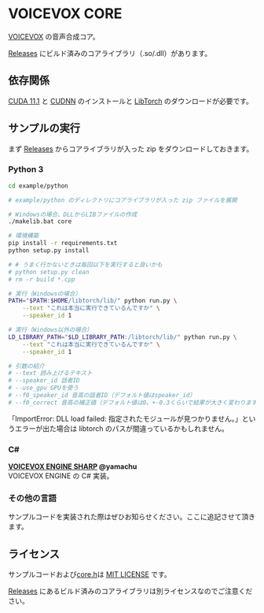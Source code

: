 # VOICEVOX CORE

[VOICEVOX](https://voicevox.hiroshiba.jp/) の音声合成コア。

[Releases](https://github.com/Hiroshiba/voicevox_core/releases) にビルド済みのコアライブラリ（.so/.dll）があります。

## 依存関係

[CUDA 11.1](https://developer.nvidia.com/cuda-11.1.0-download-archive) と [CUDNN](https://developer.nvidia.com/cudnn) のインストールと [LibTorch](https://pytorch.org/) のダウンロードが必要です。

## サンプルの実行

まず [Releases](https://github.com/Hiroshiba/voicevox_core/releases) からコアライブラリが入った zip をダウンロードしておきます。

### Python 3

```bash
cd example/python

# example/python のディレクトリにコアライブラリが入った zip ファイルを展開

# Windowsの場合、DLLからLIBファイルの作成
./makelib.bat core

# 環境構築
pip install -r requirements.txt
python setup.py install

# # うまく行かないときは毎回以下を実行すると良いかも
# python setup.py clean
# rm -r build *.cpp

# 実行（Windowsの場合）
PATH="$PATH:$HOME/libtorch/lib/" python run.py \
    --text "これは本当に実行できているんですか" \
    --speaker_id 1

# 実行（Windows以外の場合）
LD_LIBRARY_PATH="$LD_LIBRARY_PATH:/libtorch/lib/" python run.py \
    --text "これは本当に実行できているんですか" \
    --speaker_id 1

# 引数の紹介
# --text 読み上げるテキスト
# --speaker_id 話者ID
# --use_gpu GPUを使う
# --f0_speaker_id 音高の話者ID（デフォルト値はspeaker_id）
# --f0_correct 音高の補正値（デフォルト値は0。+-0.3くらいで結果が大きく変わります）
```

「ImportError: DLL load failed: 指定されたモジュールが見つかりません。」というエラーが出た場合は libtorch のパスが間違っているかもしれません。

### C#

**[VOICEVOX ENGINE SHARP](https://github.com/yamachu/VoicevoxEngineSharp) @yamachu**  
VOICEVOX ENGINE の C# 実装。

### その他の言語

サンプルコードを実装された際はぜひお知らせください。ここに追記させて頂きます。

## ライセンス

サンプルコードおよび[core.h](./core.h)は [MIT LICENSE](./LICENSE) です。

[Releases](https://github.com/Hiroshiba/voicevox_core/releases) にあるビルド済みのコアライブラリは別ライセンスなのでご注意ください。
